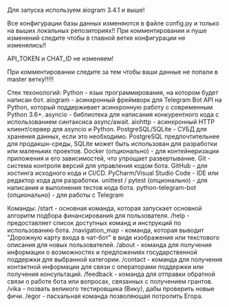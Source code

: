 Для запуска используем aiogram 3.4.1 и выше!

Все конфигурации базы данных изменяются в файле config.py и только на выших локальных репозиториях!! При комментировании и пуше изменений следите чтобы в главной ветке конфигурации не изменялись!!

API_TOKEN и CHAT_ID не изменяем!

При комментировании следите за тем чтобы ваши данные не попали в master ветку!!!!!


Стек техонологий:
     Python - язык программирования, на котором будет написан бот.
		aiogram - асинхронный фреймворк для Telegram Bot API на Python, который поддерживает асинхронную работу с современным Python 3.6+.
		asyncio - библиотека для написания конкурентного кода с использованием синтаксиса async/await.
		aiohttp - асинхронный HTTP клиент/сервер для asyncio и Python.
		PostgreSQL/SQLite - СУБД для хранения данных, если это необходимо. PostgreSQL предпочтительнее для продакшн-среды, SQLite может быть использован для разработки или маленьких проектов.
		Docker (опционально) - для контейнеризации приложения и его зависимостей, что упрощает развертывание.
		Git - система контроля версий для управления кодом бота.
		GitHub - для хостинга исходного кода и CI/CD.
		PyCharm/Visual Studio Code - IDE или редактор кода для разработки.
				unittest / pytest (опционально) - для написания и выполнения тестов кода бота.
		python-telegram-bot (опционально) - для работы с Telegram 
  
Команды: 
		/start - основная команда, которая запускает основной алгоритм подбора финансирования для пользователя.
		/help - предоставляет список доступных команд и инструкций по использованию бота.
		/navigation_map - команда, которая выводит "Дорожную карту входа в чат-бот" в виде изображения или текстового описания для новых пользователей.
		/about - команда для получения информации о возможностях и предложениях государственной поддержки для выбранной категории.
		/contact - команда для получения контактной информации для связи с операторами поддержки или получения консультаций.
		/feedback - команда для отправки обратной связи о работе бота или вопросах, связанных с получением грантов.
  		/vika - позвать великого тестировщика (Вику), дабы проверить новые фичи.
    		/egor - пасхальная команда позволяющая потролить Егора.

